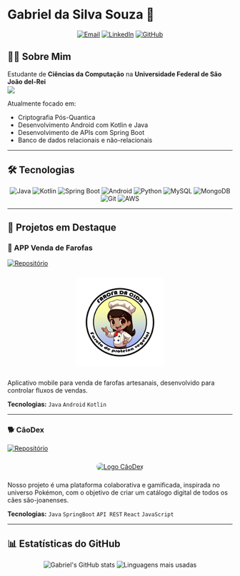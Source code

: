 # Gabriel da Silva Souza 👋

<div align="center">
  
[![Email](https://img.shields.io/badge/Email-gabrielsisou@gmail.com-red?style=for-the-badge&logo=gmail)](mailto:gabrielsisou@gmail.com)
[![LinkedIn](https://img.shields.io/badge/LinkedIn-GabrielSouza-blue?style=for-the-badge&logo=linkedin)](https://www.linkedin.com/in/gabriel-souza-563701347/)
[![GitHub](https://img.shields.io/badge/GitHub-Gabriel--Souza18-black?style=for-the-badge&logo=github)](https://github.com/Gabriel-Souza18)

</div>

## 👨‍🎓 Sobre Mim

Estudante de **Ciências da Computação** na **Universidade Federal de São João del-Rei**  
<img align="center" src="https://upload.wikimedia.org/wikipedia/commons/7/7d/Logo_ufsj.gif" height="64">

Atualmente focado em:
- Criptografia Pós-Quantica
- Desenvolvimento Android com Kotlin e Java
- Desenvolvimento de APIs com Spring Boot
- Banco de dados relacionais e não-relacionais

---

## 🛠️ Tecnologias

<div align="center">
  <img src="https://img.shields.io/badge/Java-ED8B00?style=for-the-badge&logo=openjdk&logoColor=white" alt="Java">
  <img src="https://img.shields.io/badge/Kotlin-0095D5?style=for-the-badge&logo=kotlin&logoColor=white" alt="Kotlin">
  <img src="https://img.shields.io/badge/Spring_Boot-F2F4F9?style=for-the-badge&logo=spring-boot" alt="Spring Boot">
  <img src="https://img.shields.io/badge/Android-3DDC84?style=for-the-badge&logo=android&logoColor=white" alt="Android">
  <img src="https://img.shields.io/badge/Python-3776AB?style=for-the-badge&logo=python&logoColor=white" alt="Python">
  <img src="https://img.shields.io/badge/MySQL-00000F?style=for-the-badge&logo=mysql&logoColor=white" alt="MySQL">
  <img src="https://img.shields.io/badge/MongoDB-4EA94B?style=for-the-badge&logo=mongodb&logoColor=white" alt="MongoDB">
  <img src="https://img.shields.io/badge/Git-F05032?style=for-the-badge&logo=git&logoColor=white" alt="Git">
  <img src="https://img.shields.io/badge/Amazon_AWS-FF9900?style=for-the-badge&logo=amazonaws&logoColor=white" alt="AWS">
</div>

---

## 🚀 Projetos em Destaque

### 📱 APP Venda de Farofas
[![Repositório](https://img.shields.io/badge/GitHub-Repositório-black?style=for-the-flat&logo=github)](https://github.com/Gabriel-Souza18/FarofaCida)

<div align="center">
  <a href="https://github.com/Gabriel-Souza18/FarofaCida" target="_blank">
    <img src="https://github.com/Gabriel-Souza18/FarofaCida/blob/main/LogoFarofa.jpeg?raw=true" alt="Logo Farofa" width="200" style="border-radius: 10px; margin: 10px;">
  </a>
</div>

Aplicativo mobile para venda de farofas artesanais, desenvolvido para controlar fluxos de vendas.

**Tecnologias:** `Java` `Android` `Kotlin`

---

### 🐕 CãoDex
[![Repositório](https://img.shields.io/badge/GitHub-Repositório-black?style=for-the-flat&logo=github)](https://github.com/BraianMelo/Caodex-Trabalho_Engenharia_de_Software)

<div align="center">
  <a href="https://github.com/BraianMelo/Caodex-Trabalho_Engenharia_de_Software" target="_blank">
    <img src="https://github.com/BraianMelo/Caodex-Trabalho_Engenharia_de_Software/raw/main/Images/WhatsApp%20Image%202025-09-04%20at%2021.12.29.jpeg" alt="Logo CãoDex" width="200" style="border-radius: 10px; margin: 10px;">
  </a>
</div>

Nosso projeto é uma plataforma colaborativa e gamificada, inspirada no universo Pokémon, com o objetivo de criar um catálogo digital de todos os cães são-joanenses. 

**Tecnologias:** `Java` `SpringBoot` `API REST` `React` `JavaScript`

---

## 📊 Estatísticas do GitHub

<div align="center">
  
![Gabriel's GitHub stats](https://github-readme-stats.vercel.app/api?username=Gabriel-Souza18&show_icons=true&theme=dark&hide_border=true)
![Linguagens mais usadas](https://github-readme-stats.vercel.app/api/top-langs/?username=Gabriel-Souza18&layout=compact&theme=dark&hide_border=true)

</div>

